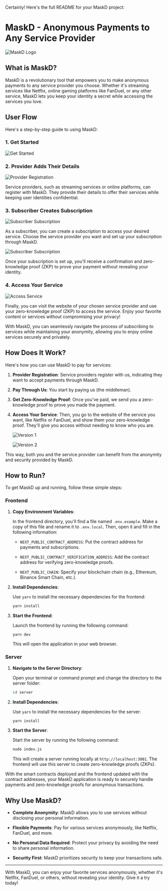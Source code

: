 Certainly! Here's the full README for your MaskD project:

# MaskD - Anonymous Payments to Any Service Provider

![MaskD Logo](https://cdn.discordapp.com/attachments/1105610567454052406/1155459855277105172/skunks.ai_an_dystopian_society_filled_with_masked_people_in_a_b_c817cb1b-a564-4e30-a442-e363db1fff78.png)

## What is MaskD?

MaskD is a revolutionary tool that empowers you to make anonymous payments to any service provider you choose. Whether it's streaming services like Netflix, online gaming platforms like FanDuel, or any other service, MaskD lets you keep your identity a secret while accessing the services you love.

## User Flow

Here's a step-by-step guide to using MaskD:

### 1. Get Started

![Get Started](https://gtrvjdtwdfnbjeytdjvv.supabase.co/storage/v1/object/public/warp/public/1.png)


### 2. Provider Adds Their Details

![Provider Registration](https://gtrvjdtwdfnbjeytdjvv.supabase.co/storage/v1/object/public/warp/public/4.png)

Service providers, such as streaming services or online platforms, can register with MaskD. They provide their details to offer their services while keeping user identities confidential.

### 3. Subscriber Creates Subscription

![Subscriber Subscription](https://gtrvjdtwdfnbjeytdjvv.supabase.co/storage/v1/object/public/warp/public/2.png)

As a subscriber, you can create a subscription to access your desired service. Choose the service provider you want and set up your subscription through MaskD.

![Subscriber Subscription](https://gtrvjdtwdfnbjeytdjvv.supabase.co/storage/v1/object/public/warp/public/3.png)

Once your subscription is set up, you'll receive a confirmation and zero-knowledge proof (ZKP) to prove your payment without revealing your identity.

### 4. Access Your Service

![Access Service](https://gtrvjdtwdfnbjeytdjvv.supabase.co/storage/v1/object/public/warp/public/5.png)

Finally, you can visit the website of your chosen service provider and use your zero-knowledge proof (ZKP) to access the service. Enjoy your favorite content or services without compromising your privacy!

With MaskD, you can seamlessly navigate the process of subscribing to services while maintaining your anonymity, allowing you to enjoy online services securely and privately.

## How Does It Work?

Here's how you can use MaskD to pay for services:

1. **Provider Registration**: Service providers register with us, indicating they want to accept payments through MaskD.

2. **Pay Through Us**: You start by paying us (the middleman).

3. **Get Zero-Knowledge Proof**: Once you've paid, we send you a zero-knowledge proof to prove you made the payment.

4. **Access Your Service**: Then, you go to the website of the service you want, like Netflix or FanDuel, and show them your zero-knowledge proof. They'll give you access without needing to know who you are.

   ![Version 1](https://cdn.discordapp.com/attachments/1155039444852822027/1155462869681459234/Screenshot_2023-09-24_at_4.34.18_AM.png)

   ![Version 2](https://cdn.discordapp.com/attachments/1155039444852822027/1155462869350092910/Screenshot_2023-09-24_at_4.40.02_AM.png)

This way, both you and the service provider can benefit from the anonymity and security provided by MaskD.

## How to Run?

To get MaskD up and running, follow these simple steps:

### Frontend

1. **Copy Environment Variables**:

   In the frontend directory, you'll find a file named `.env.example`. Make a copy of this file and rename it to `.env.local`. Then, open it and fill in the following information:

   - `NEXT_PUBLIC_CONTRACT_ADDRESS`: Put the contract address for payments and subscriptions.
   
   - `NEXT_PUBLIC_CONTRACT_VERIFICATION_ADDRESS`: Add the contract address for verifying zero-knowledge proofs.
   
   - `NEXT_PUBLIC_CHAIN`: Specify your blockchain chain (e.g., Ethereum, Binance Smart Chain, etc.).

2. **Install Dependencies**:

   Use `yarn` to install the necessary dependencies for the frontend:

   ```bash
   yarn install
   ```

3. **Start the Frontend**:

   Launch the frontend by running the following command:

   ```bash
   yarn dev
   ```

   This will open the application in your web browser.

### Server

1. **Navigate to the Server Directory**:

   Open your terminal or command prompt and change the directory to the server folder:

   ```bash
   cd server
   ```

2. **Install Dependencies**:

   Use `yarn` to install the necessary dependencies for the server:

   ```bash
   yarn install
   ```

3. **Start the Server**:

   Start the server by running the following command:

   ```bash
   node index.js
   ```

   This will create a server running locally at `http://localhost:3001`. The frontend will use this server to create zero-knowledge proofs (ZKPs).

With the smart contracts deployed and the frontend updated with the contract addresses, your MaskD application is ready to securely handle payments and zero-knowledge proofs for anonymous transactions.

## Why Use MaskD?

- **Complete Anonymity**: MaskD allows you to use services without disclosing your personal information.

- **Flexible Payments**: Pay for various services anonymously, like Netflix, FanDuel, and more.

- **No Personal Data Required**: Protect your privacy by avoiding the need to share personal information.

- **Security First**: MaskD prioritizes security to keep your transactions safe.

---

With MaskD, you can enjoy your favorite services anonymously, whether it's Netflix, FanDuel, or others, without revealing your identity. Give it a try today!